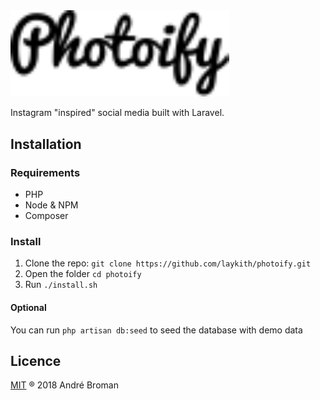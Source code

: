 <img src="public/svg/photoify_logo.svg" alt="Photoify" width="350px"> 

Instagram "inspired" social media built with Laravel.

## Installation

### Requirements

- PHP
- Node & NPM
- Composer

### Install

1. Clone the repo: `git clone https://github.com/laykith/photoify.git`
2. Open the folder `cd photoify`
3. Run `./install.sh`

#### Optional

You can run `php artisan db:seed` to seed the database with demo data

## Licence

[MIT](LICENCE) ® 2018 André Broman
